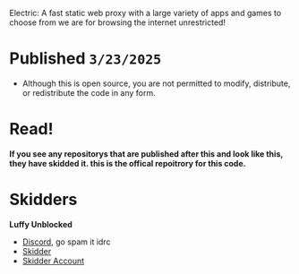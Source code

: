 Electric: A fast static web proxy with a large variety of apps and games to choose from we are for browsing the internet unrestricted!

# Published `3/23/2025`
- Although this is open source, you are not permitted to modify, distribute, or redistribute the code in any form.

# Read!
**If you see any repositorys that are published after this and look like this, they have skidded it. this is the offical repoitrory for this code.**

# Skidders
**Luffy Unblocked**
- [Discord](https://discord.gg/XJZ9PMrjUY), go spam it idrc
- [Skidder](https://guns.lol/j2k)
- [Skidder Account](https://discord.com/users/1345898462453043332)
